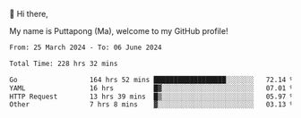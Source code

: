 👋 Hi there,

My name is Puttapong (Ma), welcome to my GitHub profile!

<!--START_SECTION:waka-->

```txt
From: 25 March 2024 - To: 06 June 2024

Total Time: 228 hrs 32 mins

Go                  164 hrs 52 mins ██████████████████░░░░░░░   72.14 %
YAML                16 hrs          █▓░░░░░░░░░░░░░░░░░░░░░░░   07.01 %
HTTP Request        13 hrs 39 mins  █▒░░░░░░░░░░░░░░░░░░░░░░░   05.97 %
Other               7 hrs 8 mins    ▓░░░░░░░░░░░░░░░░░░░░░░░░   03.13 %
```

<!--END_SECTION:waka-->
